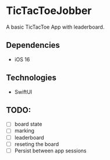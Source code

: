 # TicTacToeJobber

A basic TicTacToe App with leaderboard.

## Dependencies
- iOS 16

## Technologies
- SwiftUI

## TODO:
- [ ] board state
- [ ] marking
- [ ] leaderboard
- [ ] reseting the board
- [ ] Persist between app sessions

